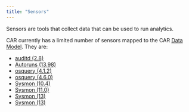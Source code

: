 ```yaml
---
title: "Sensors"
---
```


Sensors are tools that collect data that can be used to run analytics.

CAR currently has a limited number of sensors mapped to the CAR [Data Model](../data_model). They are:
* [auditd (2.8)](auditd_2.8)
* [Autoruns (13.98)](autoruns_13.98)
* [osquery (4.1.2)](osquery_4.1.2)
* [osquery (4.6.0)](osquery_4.6.0)
* [Sysmon (10.4)](sysmon_10.4)
* [Sysmon (11.0)](sysmon_11.0)
* [Sysmon (13)](sysmon_13)
* [Sysmon (13)](sysmon_13)